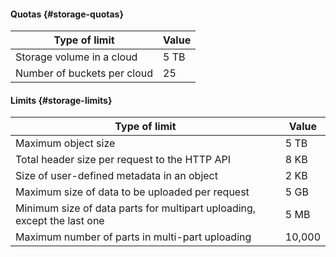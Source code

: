 #### Quotas {#storage-quotas}

| Type of limit | Value |
| ----- | ----- |
| Storage volume in a cloud | 5 TB |
| Number of buckets per cloud | 25 |

#### Limits {#storage-limits}

| Type of limit | Value |
| ----- | ----- |
| Maximum object size | 5 TB |
| Total header size per request to the HTTP API | 8 KB |
| Size of user-defined metadata in an object | 2 KB |
| Maximum size of data to be uploaded per request | 5 GB |
| Minimum size of data parts for multipart uploading, except the last one | 5 MB |
| Maximum number of parts in multi-part uploading | 10,000 |